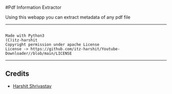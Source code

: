 #Pdf Information Extractor

Using this webapp you can extract metadata of any pdf file

---
```

Made with Python3
(C)itz-harshit 
Copyright permission under apache License
License -> https://github.com/itz-harshit/Youtube-Downloader//blob/main/LICENSE

```

---
## Credits

- [Harshit Shrivastav](https://github.com/itz-harshit)